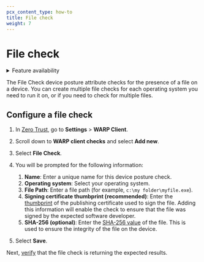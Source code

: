 ```yaml
---
pcx_content_type: how-to
title: File check
weight: 7
---
```


# File check

<details>
<summary>Feature availability</summary>
<div>

| Operating Systems     | [WARP mode required](/cloudflare-one/connections/connect-devices/warp/configure-warp/warp-modes/) | [Zero Trust plans](https://www.cloudflare.com/teams-pricing/) |
| --------------------- | ----------------------------------------------------------------------------------------- | ------------------------------------------------------------- |
| macOS, Windows, Linux | WARP with Gateway                                                                         | All plans                                                     |

</div>
</details>

The File Check device posture attribute checks for the presence of a file on a device. You can create multiple file checks for each operating system you need to run it on, or if you need to check for multiple files.

## Configure a file check

1. In [Zero Trust](https://one.dash.cloudflare.com), go to **Settings** > **WARP Client**.

1. Scroll down to **WARP client checks** and select **Add new**.

1. Select **File Check**.

1. You will be prompted for the following information:

   1. **Name**: Enter a unique name for this device posture check.
   1. **Operating system**: Select your operating system.
   1. **File Path**: Enter a file path (for example, `c:\my folder\myfile.exe`).
   1. **Signing certificate thumbprint (recommended)**: Enter the [thumbprint](/cloudflare-one/identity/devices/warp-client-checks/application-check/#determine-the-signing-thumbprint) of the publishing certificate used to sign the file. Adding this information will enable the check to ensure that the file was signed by the expected software developer.
   1. **SHA-256 (optional)**: Enter the [SHA-256 value](/cloudflare-one/identity/devices/warp-client-checks/application-check/#determine-the-sha-256-value) of the file. This is used to ensure the integrity of the file on the device.

1. Select **Save**.

Next, [verify](/cloudflare-one/identity/devices/#2-verify-device-posture-checks) that the file check is returning the expected results.
